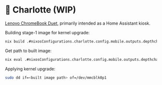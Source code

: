 # 📸 Charlotte (WIP)

[Lenovo ChromeBook Duet](https://www.lenovo.com/us/en/p/laptops/lenovo/lenovo-edu-chromebooks/lenovo-chromebook-duet-10/zziczctct1x), primarily intended as a Home Assistant kiosk.

Building stage-1 image for kernel upgrade:

```bash
nix build .#nixosConfigurations.charlotte.config.mobile.outputs.depthcharge.kpart
```

Get path to built image:

```bash
nix eval .#nixosConfigurations.charlotte.config.mobile.outputs.depthcharge.kpart.outPath
```

Applying kernel upgrade:

```bash
sudo dd if=<built image path> of=/dev/mmcblk0p1

```
